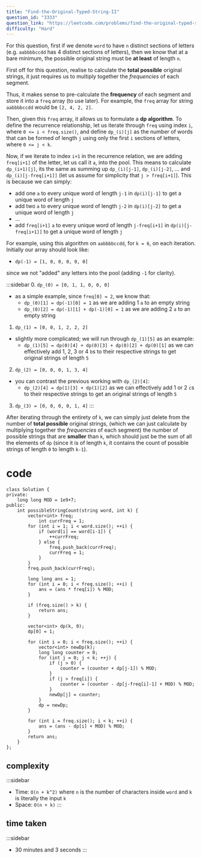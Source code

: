 ```yaml
---
title: "Find-the-Original-Typed-String-II"
question_id: "3333"
question_link: "https://leetcode.com/problems/find-the-original-typed-string-ii/"
difficulty: "Hard"
---
```


For this question, first 
if we denote `word` to have `n` distinct sections of letters
(e.g. `aabbbbccdd` has 4 distinct sections of letters),
then we know that at a bare minimum, 
the possible original string must be **at least** of length `n`.

First off for this question, realise to calculate the **total possible** original strings, it just requires us to multiply together the *frequencies* of each segment.

Thus, it makes sense to pre-calculate the **frequency** of each segment and store it into a `freq` array (to use later).
For example, the `freq` array for string `aabbbbccdd` would be `[2, 4, 2, 2]`.

Then, given this `freq` array, it allows us to formulate a **dp algorithm**.
To define the recurrence relationship, let us iterate through `freq` using index `i`, 
where `0 <= i < freq.size()`,
and define `dp_(i)[j]` as the number of words that can be formed of length `j` using only the first `i` sections of letters,
where `0 <= j < k`.

Now, if we iterate to index `i+1` in the recurrence relation, we are adding `freq[i+1]` of the letter, let us call it `a`, into the pool.
This means to calculate `dp_(i+1)[j]`, its the same as summing up `dp_(i)[j-1]`, `dp_(i)[j-2]`, ... and `dp_(i)[j-freq[i+1]]` 
(let us assume for simplicity that `j > freq[i+1]`).
This is because we can simply:

- add one `a` to every unique word of length `j-1` in `dp(i)[j-1]` to get a unique word of length `j`
- add two `a` to every unique word of length `j-2` in `dp(i)[j-2]` to get a unique word of length `j`
- ...
- add `freq[i+1]` `a` to every unique word of length `j-freq[i+1]` in `dp(i)[j-freq[i+1]]` to get a unique word of length `j`

For example, using this algorithm on `aabbbbccdd`, for `k = 6`, on each iteration. 
Initially our array should look like:

- `dp(-1) = [1, 0, 0, 0, 0, 0]`

since we not "added" any letters into the pool (adding `-1` for clarity).

:::sidebar
0. `dp_(0) = [0, 1, 1, 0, 0, 0]`
- as a simple example, since `freq[0] = 2`, we know that:
    - `dp_(0)[1] = dp(-1)[0] = 1` as we are adding 1 `a` to an empty string
    - `dp_(0)[2] = dp(-1)[1] + dp(-1)[0] = 1` as we are adding 2 `a` to an empty string
1. `dp_(1) = [0, 0, 1, 2, 2, 2]`
- slightly more complicated; we will run through `dp_(1)[5]` as an example:
    - `dp_(1)[5] = dp(0)[4] + dp(0)[3] + dp(0)[2] + dp(0)[1]` as we can effectively add 1, 2, 3 or 4 `b`s to their respective strings to get original strings of length `5`
2. `dp_(2) = [0, 0, 0, 1, 3, 4]`
- you can contrast the previous working with `dp_(2)[4]`:
    - `dp_(2)[4] = dp(1)[3] + dp(1)[2]` as we can effectively add 1 or 2 `c`s to their respective strings to get an original strings of length `5`
3. `dp_(3) = [0, 0, 0, 0, 1, 4]`
:::

After iterating through the entirety of `k`, we can simply just delete from the number of **total possible** original strings,
(which we can just calculate by multiplying together the *frequencies* of each segment)
the number of possible strings that are **smaller** than `k`, which should just be the sum of all the elements of `dp`
(since it is of length `k`, it contains the count of possible strings of length `0` to length `k-1`).


# cod<span>e</span>

```{.cpp}
class Solution {
private:
    long long MOD = 1e9+7;
public:
    int possibleStringCount(string word, int k) {
        vector<int> freq;
            int currFreq = 1;
        for (int i = 1; i < word.size(); ++i) {
            if (word[i] == word[i-1]) {
                ++currFreq;
            } else {
                freq.push_back(currFreq);
                currFreq = 1;
            }
        }
        freq.push_back(currFreq);

        long long ans = 1;
        for (int i = 0; i < freq.size(); ++i) {
            ans = (ans * freq[i]) % MOD;
        }

        if (freq.size() > k) {
            return ans;
        }

        vector<int> dp(k, 0);
        dp[0] = 1;

        for (int i = 0; i < freq.size(); ++i) {
            vector<int> newDp(k);
            long long counter = 0;
            for (int j = 0; j < k; ++j) {
                if (j > 0) {
                    counter = (counter + dp[j-1]) % MOD;
                }
                if (j > freq[i]) {
                    counter = (counter - dp[j-freq[i]-1] + MOD) % MOD;
                }
                newDp[j] = counter;
            }
            dp = newDp;
        }

        for (int i = freq.size(); i < k; ++i) {
            ans = (ans - dp[i] + MOD) % MOD;
        }
        return ans;
    }
};
```

## complexit<span>y</span>

:::sidebar
- Time: `O(n + k^2)` where `n` is the number of characters inside `word` and `k` is literally the input `k`
- Space: `O(n + k)`
:::

## time take<span>n</span>

:::sidebar
- 30 minutes and 3 seconds
:::

